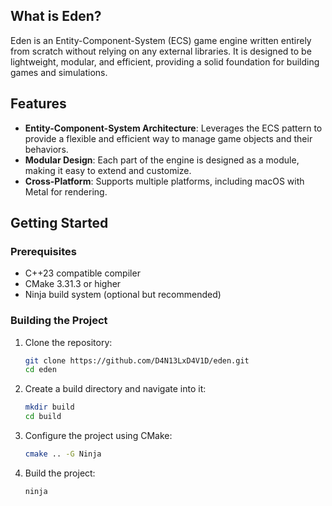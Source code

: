 <!-- # [![Eden](assets/branding/logo.svg)](https://)

[![CI](https://github.com/D4N13LxD4V1D/eden/actions/workflows/c-cpp.yml/badge.svg)](https://github.com/D4N13LxD4V1D/eden/actions) -->

## What is Eden?

Eden is an Entity-Component-System (ECS) game engine written entirely from scratch without relying on any external libraries. It is designed to be lightweight, modular, and efficient, providing a solid foundation for building games and simulations.

## Features

- **Entity-Component-System Architecture**: Leverages the ECS pattern to provide a flexible and efficient way to manage game objects and their behaviors.
- **Modular Design**: Each part of the engine is designed as a module, making it easy to extend and customize.
- **Cross-Platform**: Supports multiple platforms, including macOS with Metal for rendering.

## Getting Started

### Prerequisites

- C++23 compatible compiler
- CMake 3.31.3 or higher
- Ninja build system (optional but recommended)

### Building the Project

1. Clone the repository:
    ```sh
    git clone https://github.com/D4N13LxD4V1D/eden.git
    cd eden
    ```

2. Create a build directory and navigate into it:
    ```sh
    mkdir build
    cd build
    ```

3. Configure the project using CMake:
    ```sh
    cmake .. -G Ninja
    ```

4. Build the project:
    ```sh
    ninja
    ```